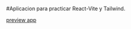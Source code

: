 #Aplicacion  para practicar React-Vite y Tailwind.

[preview app](https://myguidebbh93.netlify.app/)